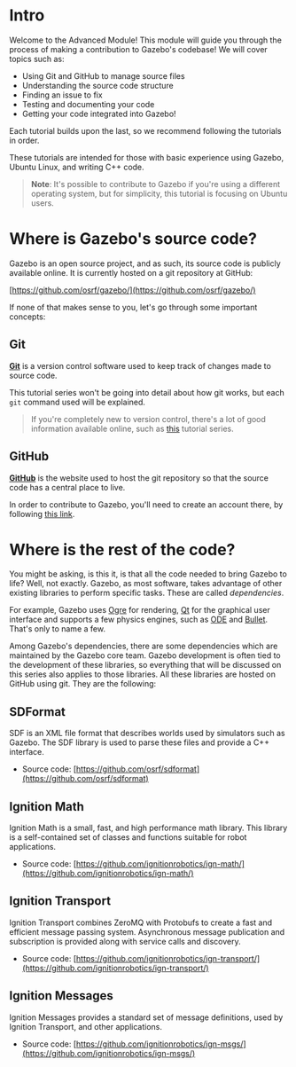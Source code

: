 # Intro

Welcome to the Advanced Module! This module will guide you through the
process of making a contribution to Gazebo's codebase! We will cover
topics such as:

* Using Git and GitHub to manage source files
* Understanding the source code structure
* Finding an issue to fix
* Testing and documenting your code
* Getting your code integrated into Gazebo!

Each tutorial builds upon the last, so we recommend following the tutorials in order.

These tutorials are intended for those with basic experience using Gazebo,
Ubuntu Linux, and writing C++ code.

> **Note**: It's possible to contribute to Gazebo if you're using a different
operating system, but for simplicity, this tutorial is focusing on Ubuntu users.

# Where is Gazebo's source code?

Gazebo is an open source project, and as such, its source code is publicly
available online. It is currently hosted on a git repository at GitHub:

[https://github.com/osrf/gazebo/](https://github.com/osrf/gazebo/)

If none of that makes sense to you, let's go through some important concepts:

## Git

[**Git**](https://git-scm.org/) is a version control software used to
keep track of changes made to source code.

This tutorial series won't be going into detail about how git works, but
each `git` command used will be explained.

> If you're completely new to version control, there's a lot of good information
available online, such as [this](https://www.youtube.com/watch?v=SWYqp7iY_Tc)
tutorial series.

## GitHub

[**GitHub**](https://github.com) is the website used to host the git
repository so that the source code has a central place to live.

In order to contribute to Gazebo, you'll need to create an account there, by
following [this link](https://github.com/join).

# Where is the rest of the code?

You might be asking, is this it, is that all the code needed to bring Gazebo
to life? Well, not exactly. Gazebo, as most software, takes advantage of other
existing libraries to perform specific tasks. These are called _dependencies_.

For example, Gazebo uses [Ogre](http://www.ogre3d.org/) for rendering,
[Qt](https://www.qt.io/) for the graphical user interface and supports a few
physics engines, such as [ODE](http://www.ode.org/) and
[Bullet](http://bulletphysics.org/wordpress/). That's only to name a few.

Among Gazebo's dependencies, there are some dependencies which are maintained
by the Gazebo core team. Gazebo development is often tied to the development of
these libraries, so everything that will be discussed on this series also
applies to those libraries. All these libraries are hosted on GitHub using
git. They are the following:

## SDFormat

SDF is an XML file format that describes worlds used by simulators
such as Gazebo. The SDF library is used to parse these files and provide a
C++ interface.

* Source code: [https://github.com/osrf/sdformat](https://github.com/osrf/sdformat)

## Ignition Math

Ignition Math is a small, fast, and high performance math library. This library
is a self-contained set of classes and functions suitable for robot applications.

* Source code: [https://github.com/ignitionrobotics/ign-math/](https://github.com/ignitionrobotics/ign-math/)

## Ignition Transport

Ignition Transport combines ZeroMQ with Protobufs to create a fast and
efficient message passing system. Asynchronous message publication and
subscription is provided along with service calls and discovery.

* Source code: [https://github.com/ignitionrobotics/ign-transport/](https://github.com/ignitionrobotics/ign-transport/)

## Ignition Messages

Ignition Messages provides a standard set of message definitions, used by
Ignition Transport, and other applications.

* Source code: [https://github.com/ignitionrobotics/ign-msgs/](https://github.com/ignitionrobotics/ign-msgs/)

